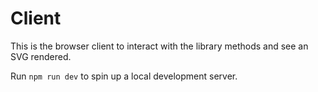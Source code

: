  # Client
 
This is the browser client to interact with the library methods and see an SVG rendered.

Run `npm run dev` to spin up a local development server.